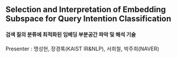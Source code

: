 ## Selection and Interpretation of Embedding Subspace for Query Intention Classification  

#### 검색 질의 분류에 최적화된 임베딩 부분공간 파악 및 해석 기술  
Presenter : 맹성현, 장경록(KAIST IR&NLP), 서희철, 박주희(NAVER) 

  
<!--stackedit_data:
eyJoaXN0b3J5IjpbLTU4OTg5MzE2MCwxOTU0MDkxNDEyXX0=
-->